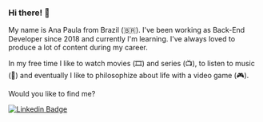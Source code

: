### Hi there! 👋

My name is Ana Paula from Brazil (🇧🇷). I've been working as Back-End Developer since 2018 and currently I'm learning. I've always loved to produce a lot of content during my career.

In my free time I like to watch movies (🎞️) and series (📺), to listen to music (🎵) and eventually I like to philosophize about life with a video game (:video_game:).

Would you like to find me?

[![Linkedin Badge](https://img.shields.io/badge/-LinkedIn-blue?style=flat-square&logo=Linkedin&logoColor=white&link=https://www.linkedin.com/in/ana-paula-l-7b857460)](https://www.linkedin.com/in/ana-paula-l-7b857460)
